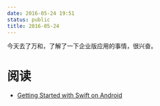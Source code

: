 ```yaml
---
date: 2016-05-24 19:51
status: public
title: 2016-05-24
---
```


今天去了万和，了解了一下企业版应用的事情，很兴奋。
# 阅读
- [Getting Started with Swift on Android](https://github.com/apple/swift/blob/master/docs/Android.md)